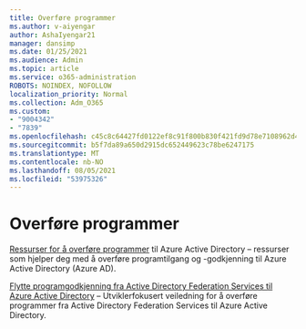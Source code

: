 ```yaml
---
title: Overføre programmer
ms.author: v-aiyengar
author: AshaIyengar21
manager: dansimp
ms.date: 01/25/2021
ms.audience: Admin
ms.topic: article
ms.service: o365-administration
ROBOTS: NOINDEX, NOFOLLOW
localization_priority: Normal
ms.collection: Adm_O365
ms.custom:
- "9004342"
- "7839"
ms.openlocfilehash: c45c8c64427fd0122ef8c91f800b830f421fd9d78e7108962d4053700a3da519
ms.sourcegitcommit: b5f7da89a650d2915dc652449623c78be6247175
ms.translationtype: MT
ms.contentlocale: nb-NO
ms.lasthandoff: 08/05/2021
ms.locfileid: "53975326"
---
```

# <a name="migrating-applications"></a>Overføre programmer

[Ressurser for å overføre programmer](https://docs.microsoft.com/azure/active-directory/manage-apps/migration-resources) til Azure Active Directory – ressurser som hjelper deg med å overføre programtilgang og -godkjenning til Azure Active Directory (Azure AD).

[Flytte programgodkjenning fra Active Directory Federation Services til Azure Active Directory](https://docs.microsoft.com/azure/active-directory/manage-apps/migrate-adfs-apps-to-azure) – Utviklerfokusert veiledning for å overføre programmer fra Active Directory Federation Services til Azure Active Directory.